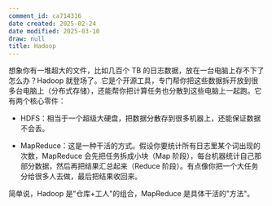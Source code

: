```yaml
---
comment_id: ca714316
date created: 2025-02-24
date modified: 2025-03-10
draw: null
title: Hadoop
---
```

想象你有一堆超大的文件，比如几百个 TB 的日志数据，放在一台电脑上存不下了怎么办？Hadoop 就登场了。它是个开源工具，专门帮你把这些数据拆开放到很多台电脑上（分布式存储），还能帮你把计算任务也分散到这些电脑上一起跑。它有两个核心零件：

- HDFS：相当于一个超级大硬盘，把数据分散存到很多机器上，还能保证数据不会丢。
    
- MapReduce：这是一种干活的方式。假设你要统计所有日志里某个词出现的次数，MapReduce 会先把任务拆成小块（Map 阶段），每台机器统计自己那部分数据，然后再把结果汇总起来（Reduce 阶段）。有点像你把一个大任务分给很多人去做，最后把结果收回来。
    

简单说，Hadoop 是"仓库+工人"的组合，MapReduce 是具体干活的"方法"。

